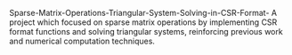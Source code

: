Sparse-Matrix-Operations-Triangular-System-Solving-in-CSR-Format-
A project which focused on sparse matrix operations by implementing CSR format functions and solving triangular systems, reinforcing previous work and numerical computation techniques.
